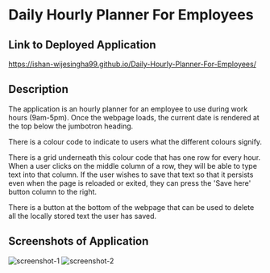 # Daily Hourly Planner For Employees

## Link to Deployed Application
https://ishan-wijesingha99.github.io/Daily-Hourly-Planner-For-Employees/

## Description
The application is an hourly planner for an employee to use during work hours (9am-5pm). Once the webpage loads, the current date is rendered at the top below the jumbotron heading. 

There is a colour code to indicate to users what the different colours signify.

There is a grid underneath this colour code that has one row for every hour. When a user clicks on the middle column of a row, they will be able to type text into that column. If the user wishes to save that text so that it persists even when the page is reloaded or exited, they can press the 'Save here' button column to the right.

There is a button at the bottom of the webpage that can be used to delete all the locally stored text the user has saved.

## Screenshots of Application
![screenshot-1](./assets/images/screenshot-1.png)
![screenshot-2](./assets/images/screenshot-2.png)


